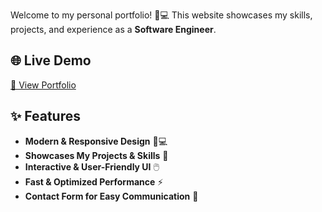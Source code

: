 Welcome to my personal portfolio! 🎨💻 This website showcases my skills, projects, and experience as a **Software Engineer**.

## 🌐 Live Demo
[🔗 View Portfolio](https://jagruthijags24.github.io/)


## ✨ Features
- **Modern & Responsive Design** 📱💻
- **Showcases My Projects & Skills** 🎯
- **Interactive & User-Friendly UI** 🖱️
- **Fast & Optimized Performance** ⚡
- **Contact Form for Easy Communication** 📩
